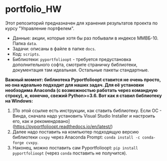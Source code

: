 # portfolio_HW
Этот репозиторий предназначен для хранения результатов проекта по курсу "Управление портфелем".
 * Данные: акции, которые хотя бы раз побывали в индексе ММВБ-10. Папка `data`.
 * Задачи: описаны в файле в папке `docs`.
 * Код: `scripts`.
 * Библиотеки: `pyportfolioopt` - требуется предустановка дополнительного софта, смотрите страничку библиотеки, документация там идеальная. Остальные пакеты стандартные.

**Важный момент: библиотека Pyportfolioopt ставится не очень просто, но она идеально подходит для наших задач. Для её установки необходима Anaconda (с возможностью работать через командную строку), и, конечно, свежий Python>=3.6. Вот как я ставил библиотеку на Windows:**
 1. [По этой ссылке есть инструкции, как ставить библиотеку. Если ОС - Винда, сначала надо установить Visual Studio Installer и настроить его, как и рекомендовано] (https://pyportfolioopt.readthedocs.io/en/latest/)
 2. Далее надо поставить на компьютер подходящую версию библиотеки `cvxpy` через Anaconda Prompt: `conda install -c conda-forge cvxpy`.
 3. Наконец, можно поставить сам Pyportfolioopt: `pip install pyportfolioopt` (через `conda` поставить не получится).
